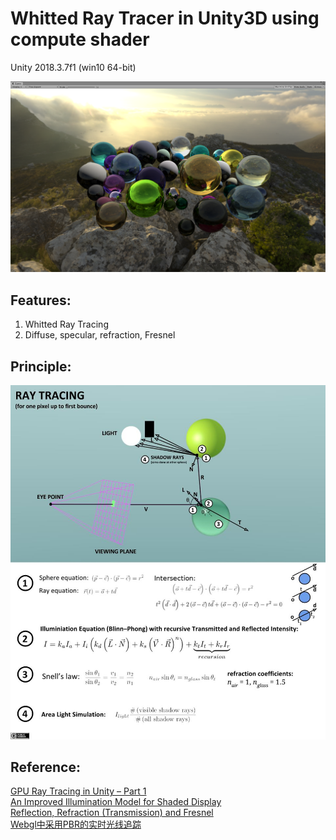 # Whitted Ray Tracer in Unity3D using compute shader

Unity 2018.3.7f1 (win10 64-bit)

![DemoScreenShot](Screenshot/1.png)

## Features:
1. Whitted Ray Tracing
2. Diffuse, specular, refraction, Fresnel

## Principle:
![DemoScreenShot](Screenshot/2.jpg)


## Reference:
[GPU Ray Tracing in Unity – Part 1](http://blog.three-eyed-games.com/2018/05/03/gpu-ray-tracing-in-unity-part-1/)   
[An Improved Illumination Model for Shaded Display](https://dl.acm.org/doi/pdf/10.1145/358876.358882)   
[Reflection, Refraction (Transmission) and Fresnel](https://www.scratchapixel.com/lessons/3d-basic-rendering/introduction-to-shading/reflection-refraction-fresnel)   
[Webgl中采用PBR的实时光线追踪](https://zhuanlan.zhihu.com/p/58692781)

